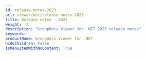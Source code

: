 ```yaml
---
id: release-notes-2023
url: viewer/net/release-notes-2023
title: Release notes - 2023
weight: -2
description: "GroupDocs.Viewer for .NET 2023 release notes"
keywords: 
productName: GroupDocs.Viewer for .NET
hideChildren: False
isMenuItemWithNoContent: True
---
```

